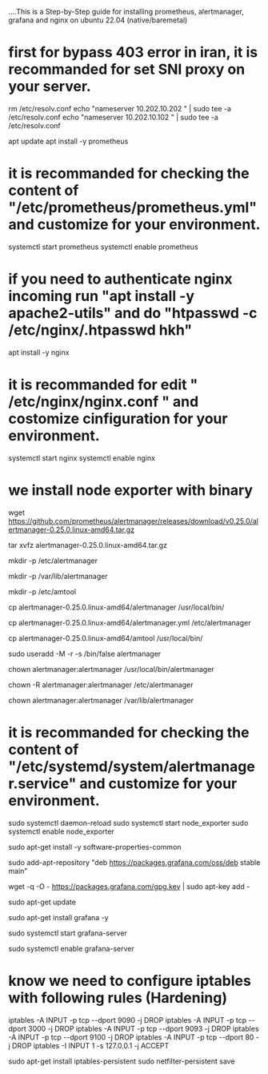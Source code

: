 ....This is a Step-by-Step guide for installing prometheus, alertmanager, grafana and nginx on ubuntu 22.04 (native/baremetal) 

# first for bypass 403 error in iran, it is recommanded for set SNI proxy on your server.
 
rm /etc/resolv.conf
echo "nameserver 10.202.10.202 " | sudo tee -a /etc/resolv.conf
echo "nameserver 10.202.10.102 " | sudo tee -a /etc/resolv.conf

apt update
apt install -y prometheus

# it is recommanded for checking the content of "/etc/prometheus/prometheus.yml" and customize for your environment.

systemctl start prometheus
systemctl enable prometheus

# if you need to authenticate nginx incoming run "apt install -y apache2-utils"  and do "htpasswd -c /etc/nginx/.htpasswd hkh"

apt install -y nginx

# it is recommanded for edit " /etc/nginx/nginx.conf " and costomize cinfiguration for your environment.

systemctl start nginx
systemctl enable nginx

# we install node exporter with binary

wget https://github.com/prometheus/alertmanager/releases/download/v0.25.0/alertmanager-0.25.0.linux-amd64.tar.gz 

tar xvfz alertmanager-0.25.0.linux-amd64.tar.gz

mkdir -p /etc/alertmanager

mkdir -p /var/lib/alertmanager

mkdir -p /etc/amtool

cp alertmanager-0.25.0.linux-amd64/alertmanager /usr/local/bin/

cp alertmanager-0.25.0.linux-amd64/alertmanager.yml /etc/alertmanager

cp alertmanager-0.25.0.linux-amd64/amtool /usr/local/bin/

sudo useradd -M -r -s /bin/false alertmanager

chown alertmanager:alertmanager /usr/local/bin/alertmanager

chown -R alertmanager:alertmanager /etc/alertmanager

chown alertmanager:alertmanager /var/lib/alertmanager


# it is recommanded for checking the content of "/etc/systemd/system/alertmanager.service" and customize for your environment.

sudo systemctl daemon-reload
sudo systemctl start node_exporter
sudo systemctl enable node_exporter

sudo apt-get install -y software-properties-common

sudo add-apt-repository "deb https://packages.grafana.com/oss/deb stable main"

wget -q -O - https://packages.grafana.com/gpg.key | sudo apt-key add -

sudo apt-get update

sudo apt-get install grafana -y

sudo systemctl start grafana-server

sudo systemctl enable grafana-server

# know we need to configure iptables with following rules (Hardening)

iptables -A INPUT -p tcp --dport 9090 -j DROP
iptables -A INPUT -p tcp --dport 3000 -j DROP
iptables -A INPUT -p tcp --dport 9093 -j DROP
iptables -A INPUT -p tcp --dport 9100 -j DROP
iptables -A INPUT -p tcp --dport 80 -j DROP
iptables -I INPUT 1 -s 127.0.0.1 -j ACCEPT

sudo apt-get install iptables-persistent
sudo netfilter-persistent save


